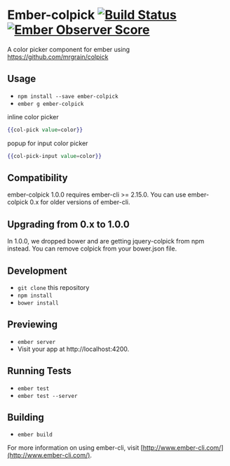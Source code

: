 # Ember-colpick [![Build Status](https://travis-ci.org/yapplabs/ember-colpick.svg)](https://travis-ci.org/yapplabs/ember-colpick) [![Ember Observer Score](http://emberobserver.com/badges/ember-colpick.svg)](http://emberobserver.com/addons/ember-colpick)

A color picker component for ember using https://github.com/mrgrain/colpick

## Usage

* `npm install --save ember-colpick`
* `ember g ember-colpick`

inline color picker
```hbs
{{col-pick value=color}}
```

popup for input color picker
```hbs
{{col-pick-input value=color}}
```
## Compatibility

ember-colpick 1.0.0 requires ember-cli >= 2.15.0. You can use ember-colpick 0.x for older versions of ember-cli.

## Upgrading from 0.x to 1.0.0

In 1.0.0, we dropped bower and are getting jquery-colpick from npm instead. You can remove colpick from your bower.json file.

## Development

* `git clone` this repository
* `npm install`
* `bower install`

## Previewing

* `ember server`
* Visit your app at http://localhost:4200.

## Running Tests

* `ember test`
* `ember test --server`

## Building

* `ember build`

For more information on using ember-cli, visit [http://www.ember-cli.com/](http://www.ember-cli.com/).
